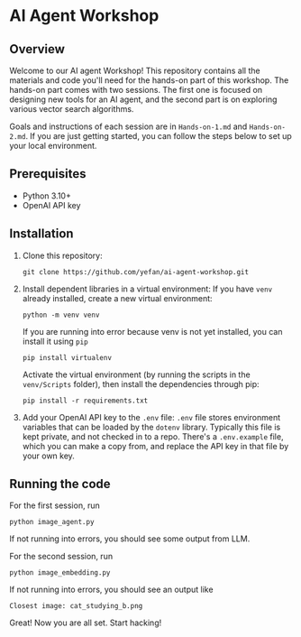 # AI Agent Workshop

## Overview
Welcome to our AI agent Workshop! This repository contains all the materials and code you'll need for the hands-on part of this workshop. The hands-on part comes with two sessions. The first one is focused on designing new tools for an AI agent, and the second part is on exploring various vector search algorithms.

Goals and instructions of each session are in `Hands-on-1.md` and `Hands-on-2.md`. If you are just getting started, you can follow the steps below to set up your local environment.

## Prerequisites
- Python 3.10+
- OpenAI API key

## Installation
1. Clone this repository:
   ```
   git clone https://github.com/yefan/ai-agent-workshop.git
   ```
2. Install dependent libraries in a virtual environment:
   If you have `venv` already installed, create a new virtual environment:
   ```
   python -m venv venv
   ```
   If you are running into error because venv is not yet installed, you can install it using `pip`
   ```
   pip install virtualenv
   ``` 
   Activate the virtual environment (by running the scripts in the `venv/Scripts` folder), then install the dependencies through pip:
   ```
   pip install -r requirements.txt
   ```
3. Add your OpenAI API key to the `.env` file:
    `.env` file stores environment variables that can be loaded by the `dotenv` library. Typically this file is kept private, and not checked in to a repo. There's a `.env.example` file, which you can make a copy from, and replace the API key in that file by your own key. 

## Running the code
For the first session, run
```
python image_agent.py
```
If not running into errors, you should see some output from LLM.

For the second session, run
```
python image_embedding.py
```
If not running into errors, you should see an output like
```
Closest image: cat_studying_b.png
```

Great! Now you are all set. Start hacking! 
